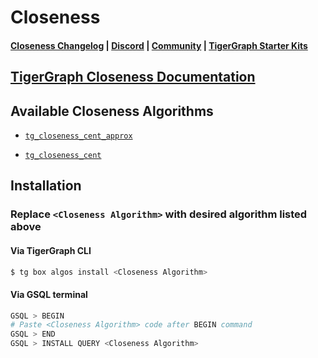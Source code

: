 
# Closeness

#### [Closeness Changelog](https://github.com/tigergraph/gsql-graph-algorithms/blob/master/algorithms/Centrality/closeness/CHANGELOG.md) | [Discord](https://discord.gg/vFbmPyvJJN) | [Community](https://community.tigergraph.com) | [TigerGraph Starter Kits](https://github.com/zrougamed/TigerGraph-Starter-Kits-Parser)

## [TigerGraph Closeness Documentation](https://docs.tigergraph.com/graph-ml/current/centrality-algorithms/approximate-closeness-centrality)

## Available Closeness Algorithms 

* [`tg_closeness_cent_approx`](https://github.com/tigergraph/gsql-graph-algorithms/blob/master/algorithms/Centrality/closeness/approximate/tg_closeness_cent_approx.gsql)

* [`tg_closeness_cent`](https://github.com/tigergraph/gsql-graph-algorithms/blob/master/algorithms/Centrality/closeness/exact/tg_closeness_cent.gsql)

## Installation 

### Replace `<Closeness Algorithm>` with desired algorithm listed above 

#### Via TigerGraph CLI

```bash
$ tg box algos install <Closeness Algorithm>
```

#### Via GSQL terminal

```bash
GSQL > BEGIN
# Paste <Closeness Algorithm> code after BEGIN command
GSQL > END 
GSQL > INSTALL QUERY <Closeness Algorithm>
```
